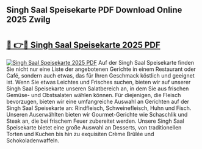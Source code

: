 ## Singh Saal Speisekarte PDF Download Online 2025 ZwiIg

# <h2><a href="http://gcd9q1.nevu.top/?p=Singh+Saal+Speisekarte">🔗 👉🔴 Singh Saal Speisekarte 2025 PDF</a></h2>

[![Singh Saal Speisekarte 2025 PDF](https://i.imgur.com/dBaPXMq.png)](http://gcd9q1.nevu.top/?p=Singh+Saal+Speisekarte)
Auf der Singh Saal Speisekarte finden Sie nicht nur eine Liste der angebotenen Gerichte in einem Restaurant oder Café, sondern auch etwas, das für Ihren Geschmack köstlich und geeignet ist. Wenn Sie etwas Leichtes und Frisches suchen, bieten wir auf unserer Singh Saal Speisekarte unseren Salatbereich an, in dem Sie aus frischen Gemüse- und Obstsalaten wählen können. Für diejenigen, die Fleisch bevorzugen, bieten wir eine umfangreiche Auswahl an Gerichten auf der Singh Saal Speisekarte an: Rindfleisch, Schweinefleisch, Huhn und Fisch. Unseren Auserwählten bieten wir Gourmet-Gerichte wie Schaschlik und Steak an, die bei frischem Feuer zubereitet werden. Unsere Singh Saal Speisekarte bietet eine große Auswahl an Desserts, von traditionellen Torten und Kuchen bis hin zu exquisiten Crème Brûlée und Schokoladenwaffeln.
